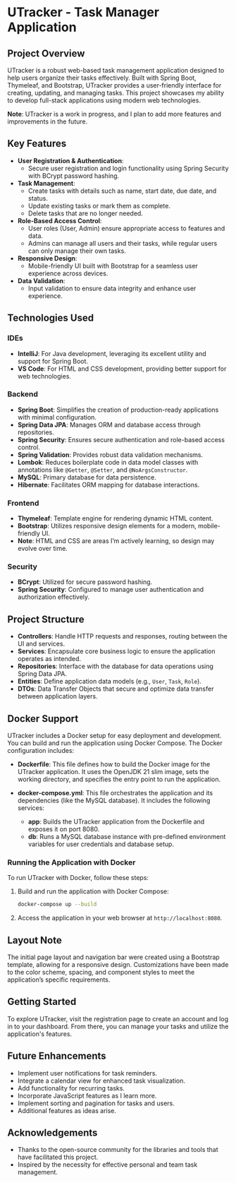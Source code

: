 # UTracker - Task Manager Application

## Project Overview
UTracker is a robust web-based task management application designed to help users organize their tasks effectively. Built with Spring Boot, Thymeleaf, and Bootstrap, UTracker provides a user-friendly interface for creating, updating, and managing tasks. This project showcases my ability to develop full-stack applications using modern web technologies.

**Note**: UTracker is a work in progress, and I plan to add more features and improvements in the future.

## Key Features
- **User Registration & Authentication**: 
  - Secure user registration and login functionality using Spring Security with BCrypt password hashing.
- **Task Management**: 
  - Create tasks with details such as name, start date, due date, and status.
  - Update existing tasks or mark them as complete.
  - Delete tasks that are no longer needed.
- **Role-Based Access Control**: 
  - User roles (User, Admin) ensure appropriate access to features and data.
  - Admins can manage all users and their tasks, while regular users can only manage their own tasks.
- **Responsive Design**: 
  - Mobile-friendly UI built with Bootstrap for a seamless user experience across devices.
- **Data Validation**: 
  - Input validation to ensure data integrity and enhance user experience.

## Technologies Used

### IDEs
- **IntelliJ**: For Java development, leveraging its excellent utility and support for Spring Boot.
- **VS Code**: For HTML and CSS development, providing better support for web technologies.

### Backend
- **Spring Boot**: Simplifies the creation of production-ready applications with minimal configuration.
- **Spring Data JPA**: Manages ORM and database access through repositories.
- **Spring Security**: Ensures secure authentication and role-based access control.
- **Spring Validation**: Provides robust data validation mechanisms.
- **Lombok**: Reduces boilerplate code in data model classes with annotations like `@Getter`, `@Setter`, and `@NoArgsConstructor`.
- **MySQL**: Primary database for data persistence.
- **Hibernate**: Facilitates ORM mapping for database interactions.

### Frontend
- **Thymeleaf**: Template engine for rendering dynamic HTML content.
- **Bootstrap**: Utilizes responsive design elements for a modern, mobile-friendly UI.
- **Note**: HTML and CSS are areas I’m actively learning, so design may evolve over time.

### Security
- **BCrypt**: Utilized for secure password hashing.
- **Spring Security**: Configured to manage user authentication and authorization effectively.

## Project Structure
- **Controllers**: Handle HTTP requests and responses, routing between the UI and services.
- **Services**: Encapsulate core business logic to ensure the application operates as intended.
- **Repositories**: Interface with the database for data operations using Spring Data JPA.
- **Entities**: Define application data models (e.g., `User`, `Task`, `Role`).
- **DTOs**: Data Transfer Objects that secure and optimize data transfer between application layers.

## Docker Support
UTracker includes a Docker setup for easy deployment and development. You can build and run the application using Docker Compose. The Docker configuration includes:

- **Dockerfile**: This file defines how to build the Docker image for the UTracker application. It uses the OpenJDK 21 slim image, sets the working directory, and specifies the entry point to run the application.

- **docker-compose.yml**: This file orchestrates the application and its dependencies (like the MySQL database). It includes the following services:
  - **app**: Builds the UTracker application from the Dockerfile and exposes it on port 8080.
  - **db**: Runs a MySQL database instance with pre-defined environment variables for user credentials and database setup.

### Running the Application with Docker
To run UTracker with Docker, follow these steps:
1. Build and run the application with Docker Compose:
   ```bash
   docker-compose up --build
   ```

2. Access the application in your web browser at `http://localhost:8080`.

## Layout Note
The initial page layout and navigation bar were created using a Bootstrap template, allowing for a responsive design. Customizations have been made to the color scheme, spacing, and component styles to meet the application’s specific requirements.

## Getting Started
To explore UTracker, visit the registration page to create an account and log in to your dashboard. From there, you can manage your tasks and utilize the application's features.

## Future Enhancements
- Implement user notifications for task reminders.
- Integrate a calendar view for enhanced task visualization.
- Add functionality for recurring tasks.
- Incorporate JavaScript features as I learn more.
- Implement sorting and pagination for tasks and users.
- Additional features as ideas arise.

## Acknowledgements
- Thanks to the open-source community for the libraries and tools that have facilitated this project.
- Inspired by the necessity for effective personal and team task management.

